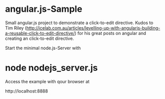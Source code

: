 angular.js-Sample
=================

Small angular.js project to demonstrate a click-to-edit directive.
Kudos to Tim Riley (http://icelab.com.au/articles/levelling-up-with-angularjs-building-a-reusable-click-to-edit-directive/) for his great posts on angular and creating an click-to-edit directive.


Start the minimal node.js-Server with 

  # node nodejs_server.js
  
Access the example with qour browser at

 http://localhost:8888
 
 
